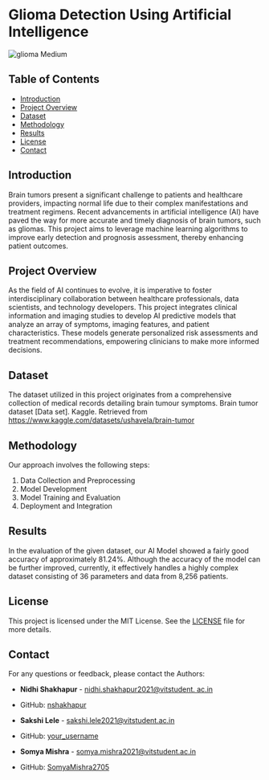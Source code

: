 
# Glioma Detection Using Artificial Intelligence

![glioma Medium](https://github.com/nshakhapur/Glioma_Detection_Using_Artificial_Intelligence/assets/96770503/34713693-fcda-41a3-bda9-cc3d71e1d699)


## Table of Contents
- [Introduction](#introduction)
- [Project Overview](#project-overview)
- [Dataset](#dataset)
- [Methodology](#methodology)
- [Results](#results)
- [License](#license)
- [Contact](#contact)

## Introduction
Brain tumors present a significant challenge to patients and healthcare providers, impacting normal life due to their complex manifestations and treatment regimens. Recent advancements in artificial intelligence (AI) have paved the way for more accurate and timely diagnosis of brain tumors, such as gliomas. This project aims to leverage machine learning algorithms to improve early detection and prognosis assessment, thereby enhancing patient outcomes.

## Project Overview
As the field of AI continues to evolve, it is imperative to foster interdisciplinary collaboration between healthcare professionals, data scientists, and technology developers. This project integrates clinical information and imaging studies to develop AI predictive models that analyze an array of symptoms, imaging features, and patient characteristics. These models generate personalized risk assessments and treatment recommendations, empowering clinicians to make more informed decisions.

## Dataset
The dataset utilized in this project originates from a comprehensive collection of medical records detailing brain tumour symptoms. Brain tumor dataset [Data set]. Kaggle. Retrieved from https://www.kaggle.com/datasets/ushavela/brain-tumor

## Methodology
Our approach involves the following steps:
1. Data Collection and Preprocessing
2. Model Development
3. Model Training and Evaluation
4. Deployment and Integration

## Results
In the evaluation of the given dataset, our AI Model showed a fairly good accuracy of approximately 81.24%. Although the accuracy of the model can be further improved, currently, it effectively handles a highly complex dataset consisting of 36 parameters and data from 8,256 patients.

## License
This project is licensed under the MIT License. See the [LICENSE](path_to_license) file for more details.

## Contact
For any questions or feedback, please contact the Authors:
- **Nidhi Shakhapur** - [nidhi.shakhapur2021@vitstudent. ac.in](mailto:nidhi.shakhapur2021@vitstudent.ac.in)
- GitHub: [nshakhapur](https://github.com/nshakhapur)

- **Sakshi Lele** - [sakshi.lele2021@vitstudent.ac.in](mailto:sakshi.lele2021@vitstudent.ac.in)
- GitHub: [your_username](https://github.com/your_username)

- **Somya Mishra** - [somya.mishra2021@vitstudent.ac.in](mailto:somya.mishra2021@vitstudent.ac.in)
- GitHub: [SomyaMishra2705](https://github.com/SomyaMishra2705)

